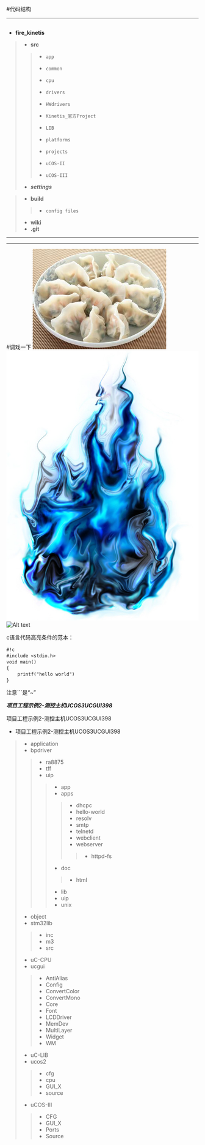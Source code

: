 #代码结构
**************************
##
* **fire_kinetis**

>+ **src**
>>- 	app
>>- 	common
>>- 	cpu
>>- 	drivers
>>- 	HWdrivers
>>- 	Kinetis_官方Project
>>- 	LIB
>>- 	platforms
>>- 	projects
>>- 	uCOS-II
>>- 	uCOS-III 
>+ ***settings***
	 
>+ **build**
>>- 	config files
>+ **wiki**
>+ **.git**
*****************************
********************************
#调戏一下
![Alt text](./饺子.jpg)
![Alt text](./鬼火.jpg)
![Alt text](https://drive.google.com/uc?export=view&id=0Bz3OUm_DrURoeU5ZaFZNbm5GSDg)


c语言代码高亮条件的范本：
```
#!c
#include <stdio.h>
void main()
{
	printf("hello world")
}
```
注意```是“~”

***项目工程示例2-测控主机UCOS3UCGUI398***


项目工程示例2-测控主机UCOS3UCGUI398
+ 项目工程示例2-测控主机UCOS3UCGUI398
>+ application
>+ bpdriver
>>+ ra8875
>>+ tff
>>+ uip
>>>+ app
>>>+ apps
>>>>+ dhcpc
>>>>+ hello-world
>>>>+ resolv
>>>>+ smtp
>>>>+ telnetd
>>>>+ webclient
>>>>+ webserver
>>>>>+ httpd-fs
>>>+ doc
>>>>+ html
>>>+ lib
>>>+ uip
>>>+ unix
>+ object
>+ stm32lib
>>+ inc
>>+ m3
>>+ src
>+ uC-CPU
>+ ucgui
>>+ AntiAlias
>>+ Config
>>+ ConvertColor
>>+ ConvertMono
>>+ Core
>>+ Font
>>+ LCDDriver
>>+ MemDev
>>+ MultiLayer
>>+ Widget
>>+ WM
>+ uC-LIB
>+ ucos2
>>+ cfg
>>+ cpu
>>+ GUI_X
>>+ source
>+ uCOS-III
>>+ CFG
>>+ GUI_X
>>+ Ports
>>+ Source
